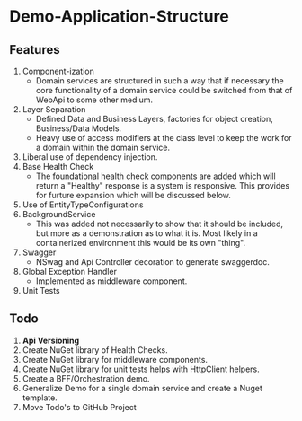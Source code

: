 # Demo-Application-Structure

## Features
 1.  Component-ization
     *  Domain services are structured in such a way that if necessary the core functionality of a domain service could be switched from that of WebApi to some other medium.
 2.  Layer Separation
     * Defined Data and Business Layers, factories for object creation, Business/Data Models.
     * Heavy use of access modifiers at the class level to keep the work for a domain within the domain service.
 3.  Liberal use of dependency injection.
 4.  Base Health Check
     * The foundational health check components are added which will return a "Healthy" response is a system is responsive.  This provides for furture expansion which will be discussed below.
 5.  Use of EntityTypeConfigurations
 6.  BackgroundService
     * This was added not necessarily to show that it should be included, but more as a demonstration as to what it is.  Most likely in a containerized environment this would be its own "thing".
 7.  Swagger
     * NSwag and Api Controller decoration to generate swaggerdoc.
 8.  Global Exception Handler
     * Implemented as middleware component.
 9.  Unit Tests

## Todo
 1. **Api Versioning**
 2. Create NuGet library of Health Checks.
 3. Create NuGet library for middleware components.
 4. Create NuGet library for unit tests helps with HttpClient helpers.
 5. Create a BFF/Orchestration demo.
 6. Generalize Demo for a single domain service and create a Nuget template.
 7. Move Todo's to GitHub Project
 
